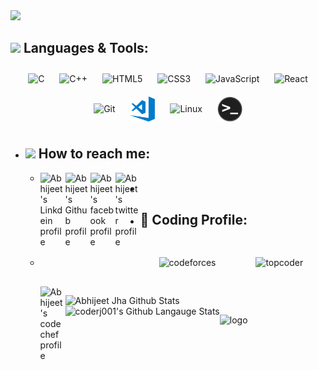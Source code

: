<img src="https://imgur.com/TN1OFCD.jpg">

##  <img src="https://media.giphy.com/media/j2pOGeGYKe2xCCKwfi/giphy.gif" width="40">  **Languages & Tools:** 

<p align="center"> 
  <img align="center" style="margin: 10px" src="https://profilinator.rishav.dev/skills-assets/c-original.svg" alt="C" width="40"  />  
  <img align="center" style="margin: 10px" src="https://img.icons8.com/color/48/000000/c-plus-plus-logo.png" alt="C++" width="40"  />  
  <img align="center" style="margin: 10px" src="https://profilinator.rishav.dev/skills-assets/html5-original-wordmark.svg" alt="HTML5" width="40"  />  
  <img align="center" style="margin: 10px" src="https://profilinator.rishav.dev/skills-assets/css3-original-wordmark.svg" alt="CSS3" width="40" />  
  <img align="center" style="margin: 10px" src="https://profilinator.rishav.dev/skills-assets/javascript-original.svg" alt="JavaScript" width="40" />  
  <img align="center" style="margin: 10px" src="https://profilinator.rishav.dev/skills-assets/react-original-wordmark.svg" alt="React" width="40"  />  
  <img align="center" style="margin: 10px" src="https://profilinator.rishav.dev/skills-assets/git-scm-icon.svg" alt="Git" width="40"  />  
  <img align="center" style="margin: 10px" src="https://raw.githubusercontent.com/github/explore/80688e429a7d4ef2fca1e82350fe8e3517d3494d/topics/visual-studio-code/visual-studio-code.png" alt="Visual Studio Code" width="40px"/>
   <img align="center" style="margin: 10px" src="https://profilinator.rishav.dev/skills-assets/linux-original.svg" alt="Linux" width="40"  />  
  <img align="center" style="margin: 10px" src="https://raw.githubusercontent.com/github/explore/80688e429a7d4ef2fca1e82350fe8e3517d3494d/topics/terminal/terminal.png" alt="Terminal" width="40" />
</p>

- ## <img src="https://media.giphy.com/media/LnQjpWaON8nhr21vNW/giphy.gif" width="40"> **How to reach me:** ️ 
    
    -   <a href="https://www.linkedin.com/in/abhijeet-jha-04b037b2/">
        <img align="left" alt="Abhijeet's Linkdein profile" width="40px" src="https://cdn.jsdelivr.net/npm/simple-icons@v3/icons/linkedin.svg" />
        </a>
        <a href="https://github.com/abhijeetk698">
        <img align="left" alt="Abhijeet's Github profile" width="40px" src="https://cdn.jsdelivr.net/npm/simple-icons@v3/icons/github.svg" />
        </a>
        <a href="https://www.facebook.com/profile.php?id=100001617058346">
        <img align="left" alt="Abhijeet's facebook profile" width="40px" src="https://cdn.jsdelivr.net/npm/simple-icons@v3/icons/facebook.svg" />
        </a>
        <a href="https://twitter.com/_Abhijeet_Jha">
        <img align="left" alt="Abhijeet's twitter profile" width="40px" src="https://cdn.jsdelivr.net/npm/simple-icons@v3/icons/twitter.svg" />
        </a>
        
-

- ## 🔭 **Coding Profile:** 
    -   <p> 
        <img style="margin: 30px" src="https://run.kaist.ac.kr/badges/codeforces/abhijeet_kr.svg" alt="codeforces" width="100" height="30" />  
        <img style="margin: 30px" src="https://run.kaist.ac.kr/badges/topcoder/abhijeet_kr.svg" alt="topcoder" width="100" height="30"  />  
        <a href="https://www.codechef.com/users/abhijeet_kr">
        <img align="left" alt="Abhijeet's codechef profile" width="40px" src="https://cdn.jsdelivr.net/npm/simple-icons@v3/icons/codechef.svg" />
        </a>
        </p>
       
![Abhijeet Jha Github Stats](https://github-readme-stats.vercel.app/api?username=abhijeetk698&show_icons=true_color=fff&icon_color=79ff97&text_color=9f9f9f&bg_color=151515)<img align="left" alt="coderj001's Github Langauge Stats" src="https://github-readme-stats.vercel.app/api/top-langs/?username=abhijeetk698" />

<img src="https://github-profile-trophy.vercel.app/?username=abhijeetk698&theme=flat&column=7" alt="logo" height="160" align="center" style="margin: auto; margin-bottom: 20px;" />
